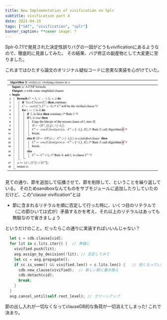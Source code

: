 ```yaml
---
title: New Implementation of vivification on Splr
subtitle: vivification part 4
date: 2021-04-10
tags: ["SAT", "vivification", "splr"]
banner_caption: **cover image: ?
---
```

Splr-0.7.1で発見された決定性誤りバグの一因がどうもvivificationにあるようなので、徹底的に見直してみた。
その結果、バグ修正の副産物として大変更に至りました。

これまではひたすら論文のオリジナル疑似コードに忠実な実装を心がけていた。

![](/img/2020/07-05/vivi-algo3.jpg)

見ての通り、節を追加して伝播させて、節を削除して、ということを繰り返している。
そのためsandboxなんてものをサブモジュールに追加したりしていたのだけど、この"clause vivification"とは

- 節に含まれるリテラルを順に否定して行った時に、いくつ目のリテラルで（この節ひいては式が）矛盾するかを考え、それ以上のリテラルはあっても無駄なので省きましょう

というだけのこと。だったらこの通りに実装すればいいんじゃない？

```rust
  let c = cdb.clause[cid];
  for lit in c.lits.iter() {  // 準備に
    vivified.push(lit);
    asg.assign_by_decision(!lit); // 否定してみて
    let cc = asg.propagate();
    if cc.is_some() && vivified.len() < c.lits.len() {   // 短くなっていたら
      cdb.new_clause(vivified);  // 新しい節に置き換え
      cdb.detach(cid);
      break;
    }
  }
  asg.cancel_until(self.root_level); // クリーンアップ
```

節の出し入れが一切なくなってclauseDB的な負荷が一切消えてしまった!
これで決まり。

